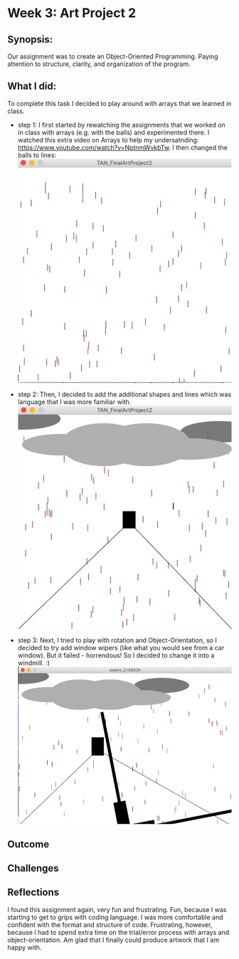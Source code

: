 # Week 3: Art Project 2
## Synopsis:
Our assignment was to create an Object-Oriented Programming. Paying attention to structure, clarity, and organization of the program.
## What I did:
To complete this task I decided to play around with arrays that we learned in class. 
- step 1:
I first started by rewatching the assignments that we worked on in class with arrays (e.g. with the balls) and experimented there. 
I watched this extra video on Arrays to help my undersatnding: https://www.youtube.com/watch?v=NptnmWvkbTw. I then changed the balls to lines:
![](TAN_ArtProject2Step1.png)

- step 2: 
Then, I decided to add the additional shapes and lines which was language that I was more familiar with.
![](TAN_ArtProject2Step2.png)

- step 3: 
Next, I tried to play with rotation and Object-Orientation, so I decided to try add window wipers (like what you would see from a car window). 
But it failed - horrendous! So I decided to change it into a windmill. :)
![](TAN_ArtProject2Step3.png)

## Outcome

## Challenges


## Reflections
I found this assignment again, very fun and frustrating. 
Fun, because I was starting to get to grips with coding language. I was more comfortable and confident with the format and structure of code. 
Frustrating, however, because I had to spend extra time on the trial/error process with arrays and object-orientation. 
Am glad that I finally could produce artwork that I am happy with. 

